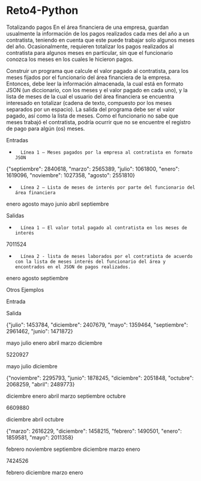 # Reto4-Python
Totalizando pagos 
En el área financiera de una empresa, guardan usualmente la información de los pagos realizados cada mes del año a un contratista, teniendo en cuenta que este puede trabajar solo algunos meses del año. Ocasionalmente, requieren totalizar los pagos realizados al contratista para algunos meses en particular, sin que el funcionario conozca los meses en los cuales le hicieron pagos.

 

Construir un programa que calcule el valor pagado al contratista, para los meses fijados por el funcionario del área financiera de la empresa. Entonces, debe leer la información almacenada, la cual está en formato JSON (un diccionario, con los meses y el valor pagado en cada uno), y la lista de meses de la cual el usuario del área financiera se encuentra interesado en totalizar (cadena de texto, compuesto por los meses separados por un espacio). La salida del programa debe ser el valor pagado, así como la lista de meses. Como el funcionario no sabe que meses trabajó el contratista, podría ocurrir que no se encuentre el registro de pago para algún (os) meses.

 

Entradas
 

-       Línea 1 – Meses pagados por la empresa al contratista en formato JSON

 

{"septiembre": 2840618, "marzo": 2565389, "julio": 1061800, "enero": 1619096, "noviembre": 1027358, "agosto": 2551810}

 

-       Línea 2 – Lista de meses de interés por parte del funcionario del área financiera

 

enero agosto mayo junio abril septiembre

 

Salidas
 

-       Línea 1 – El valor total pagado al contratista en los meses de interés

 

7011524

 

-       Línea 2 - lista de meses laborados por el contratista de acuerdo con la lista de meses interés del funcionario del área y encontrados en el JSON de pagos realizados.

 

enero agosto septiembre

 

Otros Ejemplos
 

Entrada

Salida

{"julio": 1453784, "diciembre": 2407679, "mayo": 1359464, "septiembre": 2961462, "junio": 1471872}

 

mayo julio enero abril marzo diciembre

5220927

mayo julio diciembre

{"noviembre": 2295793, "junio": 1878245, "diciembre": 2051848, "octubre": 2068259, "abril": 2489773}

 

diciembre enero abril marzo septiembre octubre

6609880

diciembre abril octubre

{"marzo": 2616229, "diciembre": 1458215, "febrero": 1490501, "enero": 1859581, "mayo": 2011358}

 

febrero noviembre septiembre diciembre marzo enero

7424526

febrero diciembre marzo enero

 

 
